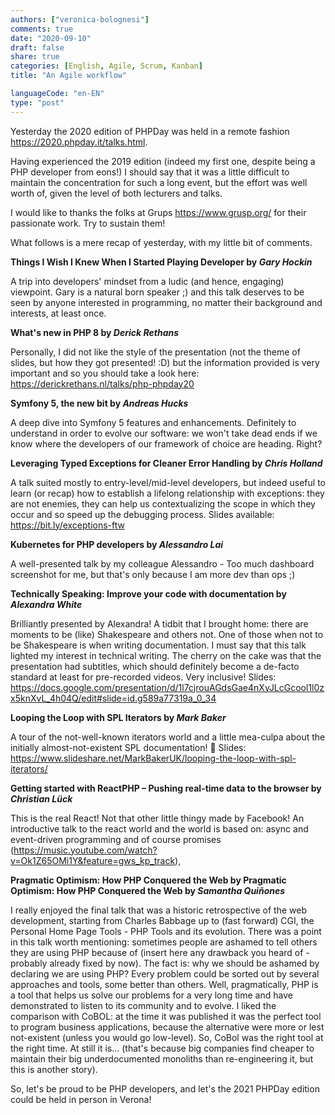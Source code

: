 ```yaml
---
authors: ["veronica-bolognesi"]
comments: true
date: "2020-09-10"
draft: false
share: true
categories: [English, Agile, Scrum, Kanban]
title: "An Agile workflow"

languageCode: "en-EN"
type: "post"
---
```

Yesterday the 2020 edition of PHPDay was held in a remote fashion https://2020.phpday.it/talks.html.

Having experienced the 2019 edition (indeed my first one, despite being a PHP developer from eons!) I should say that it was a little difficult to maintain the concentration for such a long event, but the effort was well worth of, given the level of both lecturers and talks.

I would like to thanks the folks at Grups https://www.grusp.org/ for their passionate work. Try to sustain them!

What follows is a mere recap of yesterday, with my little bit of comments. 


**Things I Wish I Knew When I Started Playing Developer by _Gary Hockin_**

A trip into developers' mindset from a ludic (and hence, engaging) viewpoint. Gary is a natural born speaker ;) and this talk deserves to be seen by anyone interested in programming, no matter their background and interests, at least once. 

**What's new in PHP 8 by _Derick Rethans_**

Personally, I did not like the style of the presentation (not the theme of slides, but how they got presented! :D) but the information provided is very important and so you should take a look here: https://derickrethans.nl/talks/php-phpday20 

**Symfony 5, the new bit by _Andreas Hucks_**

A deep dive into Symfony 5 features and enhancements. Definitely to understand in order to evolve our software: we won't take dead ends if we know where the developers of our framework of choice are heading. Right?

**Leveraging Typed Exceptions for Cleaner Error Handling by _Chris Holland_**

A talk suited mostly to entry-level/mid-level developers, but indeed useful to learn (or recap) how to establish a lifelong relationship with exceptions: they are not enemies, they can help us contextualizing the scope in which they occur and so speed up the debugging process.
Slides available: https://bit.ly/exceptions-ftw
 
**Kubernetes for PHP developers by _Alessandro Lai_**

A well-presented talk by my colleague Alessandro - Too much dashboard screenshot for me, but that's only because I am more dev than ops ;)

**Technically Speaking: Improve your code with documentation by _Alexandra White_**

Brilliantly presented by Alexandra! A tidbit that I brought home: there are moments to be (like) Shakespeare and others not. One of those when not to be Shakespeare is when writing documentation.
I must say that this talk lighted my interest in technical writing.
The cherry on the cake was that the presentation had subtitles, which should definitely become a de-facto standard at least for pre-recorded videos. Very inclusive!
Slides: https://docs.google.com/presentation/d/1l7cjrouAGdsGae4nXyJLcGcool1l0zx5knXvL_4h04Q/edit#slide=id.g589a77319a_0_34

**Looping the Loop with SPL Iterators by _Mark Baker_**

A tour of the not-well-known iterators world and a little mea-culpa about the initially almost-not-existent SPL documentation! 🙂 
Slides: https://www.slideshare.net/MarkBakerUK/looping-the-loop-with-spl-iterators/

**Getting started with ReactPHP – Pushing real-time data to the browser by _Christian Lück_**

This is the real React! Not that other little thingy made by Facebook! An introductive talk to the react world and the world is based on: async and event-driven programming and of course promises (https://music.youtube.com/watch?v=Ok1Z65OMi1Y&feature=gws_kp_track), 

**Pragmatic Optimism: How PHP Conquered the Web by Pragmatic Optimism: How PHP Conquered the Web by _Samantha Quiñones_**

I really enjoyed the final talk that was a historic retrospective of the web development, starting from Charles Babbage up to (fast forward) CGI, the Personal Home Page Tools - PHP Tools and its evolution.
There was a point in this talk worth mentioning: sometimes people are ashamed to tell others they are using PHP because of (insert here any drawback you heard of - probably already fixed by now).
The fact is: why we should be ashamed by declaring we are using PHP? Every problem could be sorted out by several approaches and tools, some better than others.
Well, pragmatically, PHP is a tool that helps us solve our problems for a very long time and have demonstrated to listen to its community and to evolve.
I liked the comparison with CoBOL: at the time it was published it was the perfect tool to program business applications, because the alternative were more or lest not-existent (unless you would go low-level).
So, CoBol was the right tool at the right time. At still it is... (that's because big companies find cheaper to maintain their big underdocumented monoliths than re-engineering it, but this is another story).

So, let's be proud to be PHP developers, and let's the 2021 PHPDay edition could be held in person in Verona!

